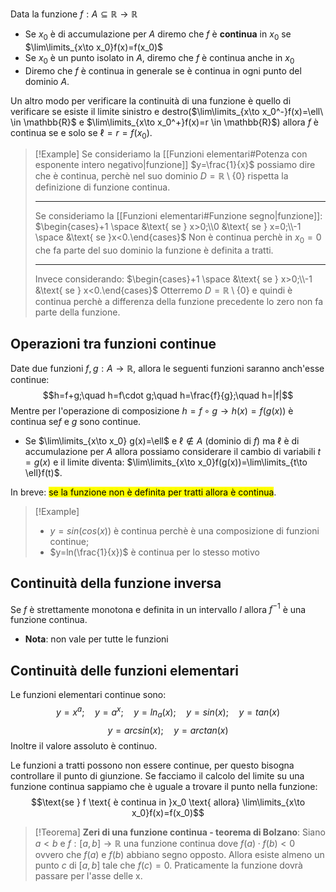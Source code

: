 Data la funzione $f: A\subseteq \mathbb{R} \to \mathbb{R}$
- Se $x_0$ è di accumulazione per $A$ diremo che $f$ è **continua** in $x_0$ se $\lim\limits_{x\to x_0}f(x)=f(x_0)$
- Se $x_0$ è un punto isolato in $A$, diremo che $f$ è continua anche in $x_0$
- Diremo che $f$ è continua in generale se è continua in ogni punto del dominio $A$.

Un altro modo per verificare la continuità di una funzione è quello di verificare se esiste il limite sinistro e destro($\lim\limits_{x\to x_0^-}f(x)=\ell\ \in \mathbb{R}$  e $\lim\limits_{x\to x_0^+}f(x)=r \in \mathbb{R}$) allora $f$ è continua se e solo se $\ell = r = f(x_0)$.

>[!Example]
>Se consideriamo la [[Funzioni elementari#Potenza con esponente intero negativo|funzione]] $y=\frac{1}{x}$ possiamo dire che è continua, perchè nel suo dominio $D=\mathbb{R} \setminus \{0\}$ rispetta la definizione di funzione continua.
>
>---
>Se consideriamo la [[Funzioni elementari#Funzione segno|funzione]]: $\begin{cases}+1 \space &\text{ se } x>0;\\0 &\text{ se } x=0;\\-1 \space &\text{ se }x<0.\end{cases}$
>Non è continua perchè in $x_0 = 0$ che fa parte del suo dominio la funzione è definita a tratti.
>
>---
>Invece considerando: $\begin{cases}+1 \space &\text{ se } x>0;\\-1 &\text{ se } x<0.\end{cases}$
>Otterremo $D=\mathbb{R}\setminus \{0\}$ e quindi è continua perchè a differenza della funzione precedente lo zero non fa parte della funzione.

## Operazioni tra funzioni continue
Date due funzioni $f,g: A\to \mathbb{R}$, allora le seguenti funzioni saranno anch'esse continue:
$$h=f+g;\quad h=f\cdot g;\quad h=\frac{f}{g};\quad h=|f|$$
Mentre per l'operazione di composizione $h= f \circ g \to h(x)=f(g(x))$ è continua se$f$ e $g$ sono continue.

- Se $\lim\limits_{x\to x_0} g(x)=\ell$ e $\ell \notin A$ (dominio di $f$) ma $\ell$ è di accumulazione per $A$ allora possiamo considerare il cambio di variabili $t=g(x)$ e il limite diventa: $\lim\limits_{x\to x_0}f(g(x))=\lim\limits_{t\to \ell}f(t)$.

In breve: <mark>se la funzione non è definita per tratti allora è continua</mark>.

>[!Example]
>- $y=sin(cos(x))$ è continua perchè è una composizione di funzioni continue;
>- $y=ln(\frac{1}{x})$ è continua per lo stesso motivo

## Continuità della funzione inversa
Se $f$ è strettamente monotona e definita in un intervallo $I$ allora $f^{-1}$ è una funzione continua.
- **Nota**: non vale per tutte le funzioni

## Continuità delle funzioni elementari
Le funzioni elementari continue sono:
$$y=x^a; \quad y=a^x; \quad y=ln_a(x); \quad y=sin(x); \quad y=tan(x)$$
$$y=arcsin(x);\quad y=arctan(x)$$
Inoltre il valore assoluto è continuo.

Le funzioni a tratti possono non essere continue, per questo bisogna controllare il punto di giunzione.
Se facciamo il calcolo del limite su una funzione continua sappiamo che è uguale a trovare il punto nella funzione:
$$\text{se } f \text{ è continua in }x_0 \text{ allora} \lim\limits_{x\to x_0}f(x)=f(x_0)$$
>[!Teorema]
>**Zeri di una funzione continua - teorema di Bolzano**:
>Siano $a<b$ e $f: [a,b]\to \mathbb{R}$ una funzione continua dove $f(a)\cdot f(b)<0$ ovvero che $f(a)$ e $f(b)$ abbiano segno opposto.
>Allora esiste almeno un punto $c$ di $[a,b]$ tale che $f(c)=0$.
>Praticamente la funzione dovrà passare per l'asse delle x.

